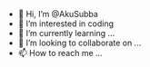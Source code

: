 - 👋 Hi, I’m @AkuSubba
- 👀 I’m interested in coding
- 🌱 I’m currently learning ...
- 💞️ I’m looking to collaborate on ... 
- 📫 How to reach me ...

<!---
AkuSubba/AkuSubba is a ✨ special ✨ repository because its `README.md` (this file) appears on your GitHub profile.
You can click the Preview link to take a look at your changes.
--->
